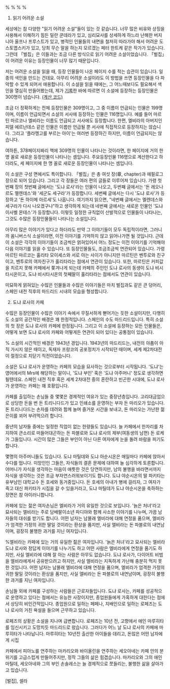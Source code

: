 %
%
%
%

1. 읽기 어려운 소설

세상에는 참 다양한 "읽기 어려운 소설"들이 있는 것 같습니다.
너무 많은 비유와 상징을 사용해서 이해하기 힘든 밀란 쿤데라가 있고, 심리묘사를 상세하게 하느라 난해한 버지니아 울프나 프루스트가 있고, 병적인 인물들의 내면을 철저히 따라가야 해서 어려운 도스토옙스키가 있고, 당최 무슨 말을 하는지 모르겠는 페터 한트케 같은 작가가 있습니다.
그런데 「벌집」은 이들과는 조금 다른 방식으로 읽기 어려운 소설이었습니다.
「벌집」이 어려운 이유는 등장인물이 너무 많기 때문입니다.

저는 어려운 소설을 읽을 때, 등장 인물들이 나온 페이지 수를 적는 습관이 있습니다.
일종의 색인을 만드는 건데요.
아무리 어려운 소설이라도 이 방법을 쓰면 등장인물을 다 파악할 수 있게 되어서 애용합니다.
이 소설을 읽을 때에는, 그 어느때보다도 필요해서 색인을 열심히 만들어봤는데, 제가 [기록](https://github.com/govin08/public/blob/master/cela/colmena_characters.txt)한 바에 따르면 이 소설에 등장하는 등장인물은 300명이 넘습니다. [(계산 코드)](https://github.com/govin08/public/blob/master/cela/count.py)

조금 더 정확하게는 전체 등장인물은 309명이고, 그 중 이름이 언급되는 인물은 199명이며, 이름이 언급되면서 소설의 서사에 등장하는 인물은 116명입니다.
예를 들어 마르틴 마르코나 엘비라는 이름도 언급되고 서사에도 등장합니다.
한편, 엘비라의 아버지인 피델 에르난데스 같은 인물은 이름만 언급될 뿐 서사에 직접적으로 등장하지는 않습니다.
그리고 '플라멩고를 부르는 아이'는 여러번 등장하긴 하지만, 이름이 언급되지는 않습니다.

여하튼, 378페이지짜리 책에 309명의 인물이 나타나는 것이라면, 한 페이지에 거의 한 명 꼴로 새로운 등장인물이 나타나는 셈입니다.
주요등장인물 116명으로 계산한다고 하더라도, 세 페이지에 한 명 꼴로 새로운 등장인물이 나타나는 셈입니다.

이 소설은 구성 면에서도 특이합니다. 「벌집」은 총 여섯 장(章, chapter)과 에필로그 장으로 되어 있습니다.
그리고 각 장들은 여러 편의 글들로 이루어져 있습니다.
가령 첫번째 장의 첫번째 글에서는 '도냐 로사'라는 인물이 나오고, 두번째 글에서는 '돈 레오나르도 멜렌데스'와 '세군도 세구라'가 등장합니다.
세번째 글에서는 다시 '도냐 로사'가 등장하고 '돈 하이메 아르세'도 나옵니다.
여기까지 읽으면, "네번째 글에서는 멜렌데스와 세구라가 다시 나오겠구나"하고 생각하게 되는데 네번째 글에서는 새로운 인물인 '도냐 이사벨 몬테스'가 등장합니다.
이렇듯 일정한 규칙없이 산발적으로 인물들이 나타나는, 그것도 수많은 등장인물들이 나타나는 소설입니다.

아무리 많은 이야기가 있다고 하더라도 만약 그 이야기들이 모두 독립적이라면, 그러니까 옴니버스식 소설이라면, 이전 이야기를 기억하지 않고 읽어나가면 될 것입니다.
근데 이 소설은 각각의 이야기들이 조금씩은 얽혀있어서 어느 정도는 이전 이야기를 기억해야 다음 이야기를 읽을 수 있습니다.
또 등장인물들도, 조금조금씩 연관되어 있습니다.
가령 마르틴 마르코는 훌리타 모이세스와 서로 아는 사이가 아니지만 마르틴은 벤투로와 친구이고, 벤투로의 여자친구가 훌리타라는 점에서 연관이 있습니다.
또한, 마르틴은 커피값을 치르지 못해 카페에서 쫒겨나게 되는데 카페의 주인인 도냐 로사의 동생이 도냐 비시타시온이고, 도냐 비시타시온의 첫째딸이 훌리타라는 점에서도 연관이 있습니다.

미묘하게 얽혀있는 수많은 인물들과 수많은 이야기들은 마치 벌집과도 같은 큰 덩어리, 스페인 내전 직후의 마드리드 시내의 모습을 형성합니다. 

2. 도냐 로사의 카페

수많은 등장인물이 수많은 이야기 속에서 무질서하게 뻗어가는 듯한 소설이지만, 다행히도 소설의 공간적인 배경은 꽤 한정적입니다.
스페인의 수도 마드리드입니다.
특히 소설의 첫 장은 도냐 로사의 카페에 한정됩니다.
그리고 이 소설에 등장하는 모든 인물들은, 어떻게 보면 도냐 로사의 카페와 어떻게든 연관이 되어 있다는 공통점이 있습니다.

% 소설의 시간적인 배경은 1943년 경입니다.
1943년의 마드리드는, 내전의 아픔이 아직 가시지 않은 때이고, 독재자 프랑코의 공포정치가 시작되던 때이며, 세계 제2차대전이 절정으로 치닫기 직전이었습니다.

소설은 도냐 로사가 운영하는 카페의 모습을 묘사하는 것으로부터 시작됩니다.
'도냐'는 영어에서의 Mrs에 해당하는 말이니, '도냐 부인' 혹은 '도냐 아주머니' 정도로 생각하면 될텐데요.
스페인 내전 직후 혹은 세계 2차대전 중의 혼란하고 빈곤한 시대에, 도냐 로사가 운영하는 카페는 꽤 호황입니다.

카페를 출입하는 손님들 중 몇몇은 경제적인 여유가 있는 중장년층입니다.
고리대금업으로 상당한 돈을 번 돈 트리니다드가 있고 인쇄소를 운영하는 부자 돈 마리오가 있습니다.
돈 트리니다드는 손자를 데려와 함께 놀며 즐거운 시간을 보내고, 돈 마리오는 가난한 젊은이를 꾀어 부려먹으려 합니다.

중년의 남자들 중에는 일정한 직업이 없는 한량들도 있습니다.
늘 카페에서 한자리를 차지하여 큰소리로 떠들어대곤하는 돈 파블로와 도냐 로사의 제부(여동생의 남편) 돈 로케가 그들입니다.
시간이 많은 그들은 부인이 아닌 다른 여자에게 눈을 돌려 바람을 피기도 합니다.

몇명의 아주머니들도 있습니다.
도냐 마틸데와 도냐 아순시온은 매일마다 카페에 앉아서 수다를 떱니다.
미망인인 그들은, 자식들의 결혼 문제에 대하여 늘 심각하게 토론합니다. 어머니가 자식을 생각하는 마음이 애틋한 것은 당연하지만, 남의 불행을 바라면서까지 자식을 생각하는 것은 조금 부자연스러워보이기도 합니다. 도냐 야순시온의 딸 파키타는 유부남인 대학교수 돈 호세와 동거중입니다. 돈 호세의 아내가 병에 걸리자, 그 여자가 죽고 대신 파키타가 시집을 갈 수 있을거라고, 도냐 마틸데가 도냐 야순시온을 축하하는 장면은 참 아이러니합니다.

카페에 있는 젊은 여자손님은 엘비라가 거의 유일한 것으로 보입니다.
'늙은 처녀'라고 묘사되는 엘비라는 주로 담배팔이소년 파디야와 함께 사소한 이야기를 나누며, 가끔 남자들의 대쉬를 받기도 합니다.
어떤 남자는 남몰래 엘비라에 대해 연정을 품으며, 엘비라가 엄격한 가정의 귀한 딸일 것이라는 환상을 품지만, 사실 엘비라는 돈 파블로의 내연남이며, 굉장히 불행한 과거를 지닌 여자입니다.

%엘비라는 카페에 있는 거의 유일한 젊은 여자입니다. '늙은 처녀'라고 묘사되는 엘비라
도냐 로사와 정답게 이야기를 나누기도 하고 어떤 사람은 엘비라에게 연정을 품기도 하지만, 사실 엘비라에 대해 잘 아는 사람은 아무도 없습니다. 도냐 로사가, 다이어트 비법을 엘비라에게서 공유받으려고 하지만, 사실 엘비라는 지독하게 가난해 충분히 먹지 못한 것입니다. 어떤 남자는 남몰래 엘비라에 대해 연정을 품으며, 엘비라가 엄격한 가정의 귀한 딸일 것이라는 환상을 품지만, 사실 엘비라는 돈 파블로의 내연남이며, 굉장히 불행한 과거를 지닌 여자입니다.

손님들 외에 카페를 구성하는 사람들은 근로자들입니다.
도냐 로사는, 카페를 성공적으로 운영하고 있다는 점에서는 유능한 사장이지만, 종업원들에게 가혹하게 대한다는 점에서 상당히 비인간적입니다.
종업원으로 일하는 페페나, 지배인으로 일하는 로페즈는 도냐 로사의 거친 욕설을 들으며 근무하고 있습니다.

로페즈의 상황은 소설을 지나며 급변합니다. 로페즈는 10년 전, 고향에서 애인 마루히타를 임신시키고 도망치듯 마드리드로 왔습니다. 그러다가 어느 날 도냐 로사의 카페에 마루히타가 나타납니다. 마루히타는 10년전 출산한 아이들을 데리고, 돈많은 어떤 남자에게 시집

카페에서 피아노를 연주하는 마카리오와 바이올린을 연주하는 세오아네는 카페 안의 분위기를 고급스럽게 만들어주지만, 정작 그들의 삶은 힘겹습니다. 마카리오와 그의 애인 마틸데, 세오아네와 그의 부인 손솔레스는 늘 경제적으로 쪼들리는, 불행한 삶을 살아가고 있습니다.

[벌집], 셀라
